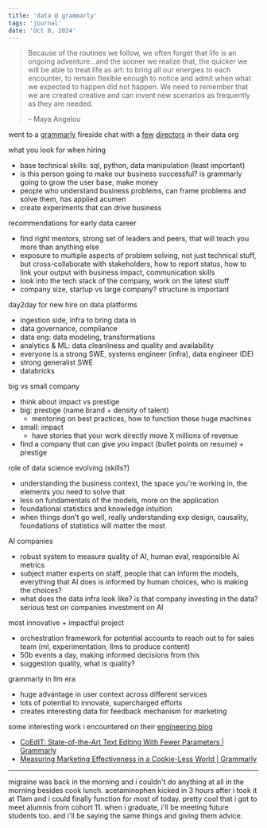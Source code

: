 ```yaml
---
title: 'data @ grammarly'
tags: 'journal'
date: 'Oct 8, 2024'
---
```


> Because of the routines we follow, we often forget that life is an ongoing adventure...and the sooner we realize that, the quicker we will be able to treat life as art: to bring all our energies to each encounter, to remain flexible enough to notice and admit when what we expected to happen did not happen. We need to remember that we are created creative and can invent new scenarios as frequently as they are needed.
>
> – Maya Angelou

went to a [grammarly](https://research.contrary.com/company/grammarly#overview) fireside chat with a [few](https://www.linkedin.com/in/stefanie-tignor-phd-056a10104/) [directors](https://www.linkedin.com/in/mark-scarr-626b70a/) in their data org

what you look for when hiring

- base technical skills: sql, python, data manipulation (least important)
- is this person going to make our business successful? is grammarly going to grow the user base, make money
- people who understand business problems, can frame problems and solve them, has applied acumen
- create experiments that can drive business

recommendations for early data career

- find right mentors, strong set of leaders and peers, that will teach you more than anything else
- exposure to multiple aspects of problem solving, not just technical stuff, but cross-collaborate with stakeholders, how to report status, how to link your output with business impact, communication skills
- look into the tech stack of the company, work on the latest stuff
- company size, startup vs large company? structure is important

day2day for new hire on data platforms

- ingestion side, infra to bring data in
- data governance, compliance
- data eng: data modeling, transformations
- analytics & ML: data cleanliness and quality and availability
- everyone is a strong SWE, systems engineer (infra), data engineer (DE)
- strong generalist SWE
- databricks

big vs small company

- think about impact vs prestige
- big: prestige (name brand + density of talent)
  - mentoring on best practices, how to function these huge machines
- small: impact
  - have stories that your work directly move X millions of revenue
- find a company that can give you impact (bullet points on resume) + prestige

role of data science evolving (skills?)

- understanding the business context, the space you're working in, the elements you need to solve that
- less on fundamentals of the models, more on the application
- foundational statistics and knowledge intuition
- when things don't go well, really understanding exp design, causality, foundations of statistics will matter the most

AI companies

- robust system to measure quality of AI, human eval, responsible AI metrics
- subject matter experts on staff, people that can inform the models, everything that AI does is informed by human choices, who is making the choices?
- what does the data infra look like? is that company investing in the data? serious test on companies investment on AI

most innovative + impactful project

- orchestration framework for potential accounts to reach out to for sales team (ml, experimentation, llms to produce content)
- 50b events a day, making informed decisions from this
- suggestion quality, what is quality?

grammarly in llm era

- huge advantage in user context across different services
- lots of potential to innovate, supercharged efforts
- creates interesting data for feedback mechanism for marketing

some interesting work i encountered on their [engineering blog](https://www.grammarly.com/blog/engineering/?page=2#post_feed)

- [CoEdIT: State-of-the-Art Text Editing With Fewer Parameters | Grammarly](https://www.grammarly.com/blog/engineering/coedit-text-editing/)
- [Measuring Marketing Effectiveness in a Cookie-Less World | Grammarly](https://www.grammarly.com/blog/engineering/measuring-marketing-effectiveness-in-a-cookie-less-world/)

---

migraine was back in the morning and i couldn't do anything at all in the morning besides cook lunch. acetaminophen kicked in 3 hours after i took it at 11am and i could finally function for most of today. pretty cool that i got to meet alumnis from cohort 11. when i graduate, i'll be meeting future students too. and i'll be saying the same things and giving them advice.
